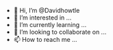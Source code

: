 - 👋 Hi, I’m @Davidhowtle
- 👀 I’m interested in ...
- 🌱 I’m currently learning ...
- 💞️ I’m looking to collaborate on ...
- 📫 How to reach me ...

<!---
Davidhowtle/Davidhowtle is a ✨ special ✨ repository because its `README.md` (this file) appears on your GitHub profile.
You can click the Preview link to take a look at your changes.
--->
